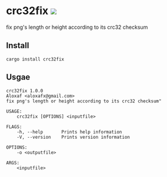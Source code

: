# crc32fix [![](https://img.shields.io/crates/v/crc32fix.svg)](https://crates.io/crates/crc32fix)

fix png's length or height according to its crc32 checksum

## Install

```
cargo install crc32fix
```

## Usgae

```text
crc32fix 1.0.0
Aloxaf <aloxafx@gmail.com>
fix png's length or height according to its crc32 checksum"

USAGE:
    crc32fix [OPTIONS] <inputfile>

FLAGS:
    -h, --help       Prints help information
    -V, --version    Prints version information

OPTIONS:
    -o <outputfile>        

ARGS:
    <inputfile>   
```